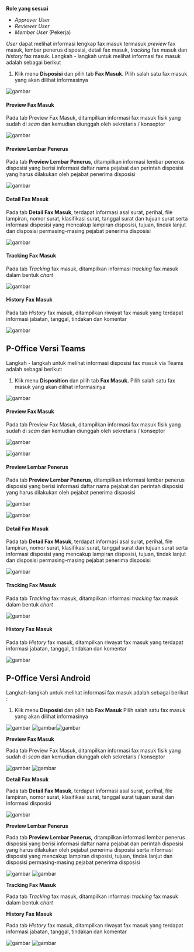 **Role yang sesuai**

- *Approver User*
- *Reviewer User*
- *Member User* (Pekerja)

*User* dapat melihat informasi lengkap fax masuk termasuk *preview* fax masuk, lembar penerus disposisi, detail fax masuk, *tracking* fax masuk dan *history* fax masuk. Langkah - langkah untuk melihat informasi fax masuk adalah sebagai berikut

1. Klik menu **Disposisi** dan pilih tab **Fax Masuk.** Pilih salah satu fax masuk yang akan dilihat informasinya

![gambar](FaxMasuk/FM_WEB/InfoDisposisi01.png) 

#### **Preview Fax Masuk**

Pada tab Preview Fax Masuk, ditampilkan informasi fax masuk fisik yang sudah di *scan* dan kemudian diunggah oleh sekretaris / konseptor

![gambar](FaxMasuk/FM_WEB/PreviewDisposisi01.png) 

#### **Preview Lembar Penerus**

Pada tab **Preview Lembar Penerus**, ditampilkan informasi lembar penerus disposisi yang berisi informasi daftar nama pejabat dan perintah disposisi yang harus dilakukan oleh pejabat penerima disposisi

![gambar](FaxMasuk/FM_WEB/PL01.png) 

#### **Detail Fax Masuk**

Pada tab **Detail Fax Masuk**, terdapat informasi asal surat, perihal, file lampiran, nomor surat, klasifikasi surat, tanggal surat dan tujuan surat serta informasi disposisi yang mencakup lampiran disposisi, tujuan, tindak lanjut dan disposisi permasing-masing pejabat penerima disposisi

![gambar](FaxMasuk/FM_WEB/DetailDisposisi01.png) 

#### **Tracking Fax Masuk**

Pada tab *Tracking* fax masuk, ditampilkan informasi *tracking* fax masuk dalam bentuk *chart*

![gambar](FaxMasuk/FM_WEB/TrackingDisposisi01.png) 

#### **History Fax Masuk**

Pada tab *History* fax masuk, ditampilkan riwayat fax masuk yang terdapat informasi jabatan, tanggal, tindakan dan komentar

![gambar](FaxMasuk/FM_WEB/HistoryDisposisi01.png) 


## **P-Office Versi Teams**

Langkah - langkah untuk melihat informasi disposisi fax masuk via Teams adalah sebagai berikut:

1. Klik menu **Disposition** dan pilih tab **Fax Masuk.** Pilih salah satu fax masuk yang akan dilihat informasinya

![gambar](FaxMasuk/FM_Teams/FM39.png) 

#### **Preview Fax Masuk**

Pada tab Preview Fax Masuk, ditampilkan informasi fax masuk fisik yang sudah di *scan* dan kemudian diunggah oleh sekretaris / konseptor

![gambar](FaxMasuk/FM_Teams/FM40.png) 

![gambar](FaxMasuk/FM_Teams/FM41.png) 


#### **Preview Lembar Penerus**

Pada tab **Preview Lembar Penerus**, ditampilkan informasi lembar penerus disposisi yang berisi informasi daftar nama pejabat dan perintah disposisi yang harus dilakukan oleh pejabat penerima disposisi

![gambar](FaxMasuk/FM_Teams/FM42.png) 

![gambar](FaxMasuk/FM_Teams/FM43.png) 


#### **Detail Fax Masuk**

Pada tab **Detail Fax Masuk**, terdapat informasi asal surat, perihal, file lampiran, nomor surat, klasifikasi surat, tanggal surat dan tujuan surat serta informasi disposisi yang mencakup lampiran disposisi, tujuan, tindak lanjut dan disposisi permasing-masing pejabat penerima disposisi

![gambar](FaxMasuk/FM_Teams/FM44.png)  

#### **Tracking Fax Masuk**

Pada tab *Tracking* fax masuk, ditampilkan informasi *tracking* fax masuk dalam bentuk *chart*

![gambar](FaxMasuk/FM_Teams/FM45.png)  

#### **History Fax Masuk**

Pada tab *History* fax masuk, ditampilkan riwayat fax masuk yang terdapat informasi jabatan, tanggal, tindakan dan komentar

![gambar](FaxMasuk/FM_Teams/FM46.png) 



## **P-Office Versi Android**

Langkah-langkah untuk melihat informasi fax masuk adalah sebagai berikut :

1. Klik menu **Disposisi** dan pilih tab **Fax Masuk** Pilih salah satu fax masuk yang akan dilihat informasinya

![gambar](FaxMasuk/FM_Android/Infodisposisi/A01.jpg) ![gambar](FaxMasuk/FM_Android/Infodisposisi/A02.jpg)![gambar](FaxMasuk/FM_Android/Infodisposisi/A03.jpg) 

**Preview Fax Masuk**

Pada tab Preview Fax Masuk, ditampilkan informasi fax masuk fisik yang sudah di _scan_ dan kemudian diunggah oleh sekretaris / konseptor

![gambar](FaxMasuk/FM_Android/Infodisposisi/P01.jpg) ![gambar](FaxMasuk/FM_Android/Infodisposisi/P02.jpg)

**Detail Fax Masuk**

Pada tab **Detail Fax Masuk**, terdapat informasi asal surat, perihal, file lampiran, nomor surat, klasifikasi surat, tanggal surat  tujuan surat dan informasi disposisi

![gambar](FaxMasuk/FM_Android/Infodisposisi/D01.jpg)

**Preview Lembar Penerus**

Pada tab **Preview Lembar Penerus,** ditampilkan informasi lembar penerus disposisi yang berisi informasi daftar nama pejabat dan perintah disposisi yang harus dilakukan oleh pejabat penerima disposisi serta informasi disposisi yang mencakup lampiran disposisi, tujuan, tindak lanjut dan disposisi permasing-masing pejabat penerima disposisi

![gambar](FaxMasuk/FM_Android/Infodisposisi/PL01.jpg) ![gambar](FaxMasuk/FM_Android/Infodisposisi/PL02.jpg)


**Tracking Fax Masuk**

Pada tab _Tracking_ fax masuk, ditampilkan informasi _tracking_ fax masuk dalam bentuk _chart_

**History Fax Masuk**

Pada tab _History_ fax masuk, ditampilkan riwayat fax masuk yang terdapat informasi jabatan, tanggal, tindakan dan komentar

![gambar](FaxMasuk/FM_Android/Infodisposisi/H01.jpg) ![gambar](FaxMasuk/FM_Android/Infodisposisi/H02.jpg)